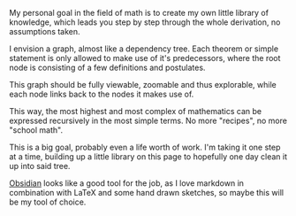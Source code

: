 My personal goal in the field of math is to create my own little library of knowledge, which leads you step by step through the whole derivation, no assumptions taken.

I envision a graph, almost like a dependency tree. Each theorem or simple statement is only allowed to make use of it's predecessors, where the root node is consisting of a few definitions and postulates.

This graph should be fully viewable, zoomable and thus explorable, while each node links back to the nodes it makes use of.

This way, the most highest and most complex of mathematics can be expressed recursively in the most simple terms. No more "recipes", no more "school math".

This is a big goal, probably even a life worth of work. I'm taking it one step at a time, building up a little library on this page to hopefully one day clean it up into said tree.

[Obsidian](https://obsidian.md) looks like a good tool for the job, as I love markdown in combination with LaTeX and some hand drawn sketches, so maybe this will be my tool of choice.